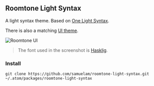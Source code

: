 ## Roomtone Light Syntax

A light syntax theme. Based on [One Light Syntax](https://github.com/atom/one-light-syntax).

There is also a matching [UI theme](https://github.com/samuelam/roomtone-ui).

![Roomtone UI](https://user-images.githubusercontent.com/3765/28441691-f4e7a51c-6d60-11e7-81e4-09a6dfc1ae9c.png)

> The font used in the screenshot is [Hasklig](https://github.com/i-tu/Hasklig).

### Install

```shell
git clone https://github.com/samuelam/roomtone-light-syntax.git ~/.atom/packages/roomtone-light-syntax
```
